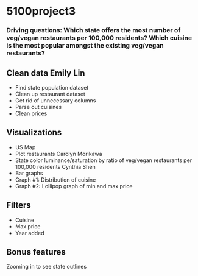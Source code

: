 # 5100project3

### Driving questions: Which state offers the most number of veg/vegan restaurants per 100,000 residents? Which cuisine is the most popular amongst the existing veg/vegan restaurants? 

## Clean data Emily Lin
- Find state population dataset
- Clean up restaurant dataset
- Get rid of unnecessary columns
- Parse out cuisines
- Clean prices 

## Visualizations
- US Map 
- Plot restaurants Carolyn Morikawa
- State color luminance/saturation by ratio of veg/vegan restaurants per 100,000 residents Cynthia Shen
- Bar graphs
- Graph #1: Distribution of cuisine
- Graph #2: Lollipop graph of min and max price

## Filters
- Cuisine
- Max price
- Year added

## Bonus features
Zooming in to see state outlines
